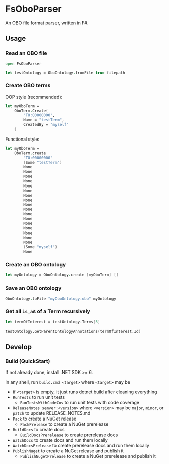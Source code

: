 # FsOboParser

An OBO file format parser, written in F#.

## Usage

### Read an OBO file

```fsharp
open FsOboParser

let testOntology = OboOntology.fromFile true filepath
```

### Create OBO terms

OOP style (recommended):

```fsharp
let myOboTerm = 
	OboTerm.Create(
		"TO:00000000", 
		Name = "testTerm", 
		CreatedBy = "myself"
	)
```

Functional style:

```fsharp
let myOboTerm = 
	OboTerm.create 
		"TO:00000000" 
		(Some "testTerm") 
		None 
		None 
		None 
		None 
		None 
		None 
		None 
		None 
		None 
		None 
		None 
		None 
		None 
		None 
		None 
		None 
		None 
		(Some "myself") 
		None
```

### Create an OBO ontology

```fsharp
let myOntology = OboOntology.create [myOboTerm] []
```

### Save an OBO ontology

```fsharp
OboOntology.toFile "myOboOntology.obo" myOntology
```

### Get all `is_a`s of a Term recursively

```fsharp
let termOfInterest = testOntology.Terms[5]

testOntology.GetParentOntologyAnnotations(termOfInterest.Id)
```

## Develop

### Build (QuickStart)

If not already done, install .NET SDK >= 6.

In any shell, run `build.cmd <target>` where `<target>` may be
- if `<target>` is empty, it just runs dotnet build after cleaning everything
- `RunTests` to run unit tests
	- `RunTestsWithCodeCov` to run unit tests with code coverage
- `ReleaseNotes semver:<version>` where `<version>` may be `major`, `minor`, or `patch` to update RELEASE_NOTES.md
- `Pack` to create a NuGet release
    - `PackPrelease` to create a NuGet prerelease
- `BuildDocs` to create docs
    - `BuildDocsPrerelease` to create prerelease docs
- `WatchDocs` to create docs and run them locally
- `WatchDocsPrelease` to create prerelease docs and run them locally
- `PublishNuget` to create a NuGet release and publish it
    - `PublishNugetPrelease` to create a NuGet prerelease and publish it